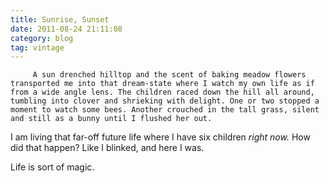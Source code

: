 ```yaml
---
title: Sunrise, Sunset
date: 2011-08-24 21:11:08
category: blog
tag: vintage
---
```

         A sun drenched hilltop and the scent of baking meadow flowers transported me into that dream-state where I watch my own life as if from a wide angle lens. The children raced down the hill all around, tumbling into clover and shrieking with delight. One or two stopped a moment to watch some bees. Another crouched in the tall grass, silent and still as a bunny until I flushed her out. 

 I am living that far-off future life where I have six children _right now._ How did that happen? Like I blinked, and here I was. 

 Life is sort of magic. 